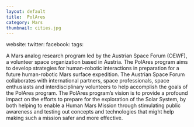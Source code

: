 ```yaml
---
layout: default
title:  PolAres
category: Mars
thumbnail: cities.jpg
---
```

website:
twitter:
facebook:
tags: 


A Mars analog research program led by the Austrian Space Forum (OEWF), a volunteer space organization based in Austria. The PolAres program aims to develop strategies for human-robotic interactions in preparation for a future human-robotic Mars surface expedition. The Austrian Space Forum collaborates with international partners, space professionals, space enthusiasts and interdisciplinary volunteers to help accomplish the goals of the PolAres program. The PolAres program’s vision is to provide a profound impact on the efforts to prepare for the exploration of the Solar System, by both helping to enable a Human Mars Mission through stimulating public awareness and testing out concepts and technologies that might help making such a mission safer and more effective.


